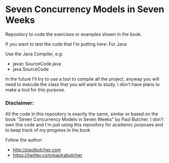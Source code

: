 # Seven Concurrency Models in Seven Weeks
Repository to code the exercises or examples shown in the book.

If you want to test the code that I'm putting here:
 For Java
 
 Use the Java Compiler, e.g:
   - javac SourceCode.java
   - java SourceCode
  

In the future I'll try to use a tool to compile all the project, anyway you will need to execute the class that you will want to study. I don't have plans to make a tool for this purpose.

### Disclaimer:

 All the code in this repository is exactly the same, similar or based on the book "Seven Concurrency Models in Seven Weeks" by Paul Butcher. I don't own this code and I'm just using this repository for academic purposes and to keep track of my progress in the book
 
 Follow the author: 
   - http://paulbutcher.com
   - https://twitter.com/paulrabutcher
 
 
